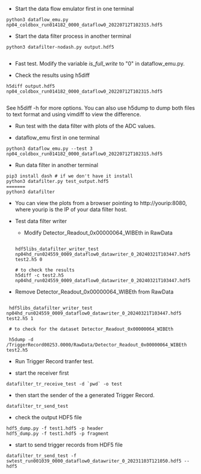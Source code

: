 * Start the data flow emulator first in one terminal

```
python3 dataflow_emu.py np04_coldbox_run014182_0000_dataflow0_20220712T102315.hdf5

```
* Start the data filter process in another terminal

```
python3 datafilter-nodash.py output.hdf5
 
```

* Fast test. Modify the variable *is_full_write* to "0" in dataflow_emu.py.

* Check the results using h5diff

```
h5diff output.hdf5  np04_coldbox_run014182_0000_dataflow0_20220712T102315.hdf5
 
```

See h5diff -h for more options. You can also use h5dump to dump both files to
text format and using vimdiff to view the difference.


* Run test with the data filter with plots of the ADC values.

 * dataflow_emu first in one terminal
  ```
  python3 dataflow_emu.py --test 3 np04_coldbox_run014182_0000_dataflow0_20220712T102315.hdf5
  
  ```
  * Run data filter in another terminal

  ```
  pip3 install dash # if we don't have it install
  python3 datafilter.py test_output.hdf5
=======
  python3 datafilter 

  ```
 * You can view the plots from a browser pointing to http://yourip:8080, where
   yourip is the IP of your data filter host.

* Test data filter writer

  * Modify Detector_Readout_0x00000064_WIBEth in RawData

  ```

  hdf5libs_datafilter_writer_test  np04hd_run024559_0009_dataflow0_datawriter_0_20240321T103447.hdf5 test2.h5 0
  
  # to check the results
  h5diff -c test2.h5 np04hd_run024559_0009_dataflow0_datawriter_0_20240321T103447.hdf5

  ```

 * Remove Detector_Readout_0x00000064_WIBEth from RawData

 ```

  hdf5libs_datafilter_writer_test  np04hd_run024559_0009_dataflow0_datawriter_0_20240321T103447.hdf5 test2.h5 1

  # to check for the dataset Detector_Readout_0x00000064_WIBEth 

  h5dump -d /TriggerRecord00253.0000/RawData/Detector_Readout_0x00000064_WIBEth test2.h5
 ```

* Run Trigger Record tranfer test.

 * start the receiver first

```
datafilter_tr_receive_test -d `pwd` -o test
```
 * then start the sender of the a generated Trigger Record.

 ```
datafilter_tr_send_test 
 ```
 * check the output HDF5 file 

 ```
hdf5_dump.py -f test1.hdf5 -p header
hdf5_dump.py -f test1.hdf5 -p fragment

 ```

* start to send trigger records from HDF5 file

```
datafilter_tr_send_test -f swtest_run001039_0000_dataflow0_datawriter_0_20231103T121050.hdf5 --hdf5

```
